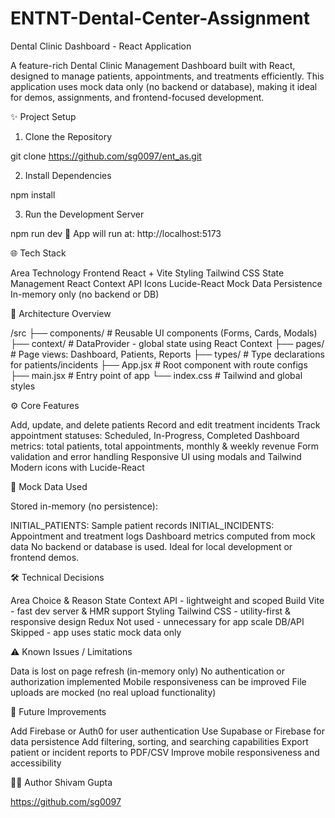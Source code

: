 # ENTNT-Dental-Center-Assignment

Dental Clinic Dashboard - React Application

A feature-rich Dental Clinic Management Dashboard built with React, designed to manage patients, appointments, and treatments efficiently. This application uses mock data only (no backend or database), making it ideal for demos, assignments, and frontend-focused development.

✨ Project Setup

1. Clone the Repository
   
git clone https://github.com/sg0097/ent_as.git

2. Install Dependencies
   
npm install

3. Run the Development Server
   
npm run dev
📍 App will run at: http://localhost:5173

🌐 Tech Stack

Area	Technology
Frontend	React + Vite
Styling	Tailwind CSS
State Management	React Context API
Icons	Lucide-React
Mock Data Persistence	In-memory only (no backend or DB)

📁 Architecture Overview

/src
├── components/         # Reusable UI components (Forms, Cards, Modals)
├── context/            # DataProvider - global state using React Context
├── pages/              # Page views: Dashboard, Patients, Reports
├── types/              # Type declarations for patients/incidents
├── App.jsx             # Root component with route configs
├── main.jsx            # Entry point of app
└── index.css           # Tailwind and global styles

⚙️ Core Features

Add, update, and delete patients
Record and edit treatment incidents
Track appointment statuses: Scheduled, In-Progress, Completed
Dashboard metrics: total patients, total appointments, monthly & weekly revenue
Form validation and error handling
Responsive UI using modals and Tailwind
Modern icons with Lucide-React

🤞 Mock Data Used

Stored in-memory (no persistence):

INITIAL_PATIENTS: Sample patient records
INITIAL_INCIDENTS: Appointment and treatment logs
Dashboard metrics computed from mock data
No backend or database is used. Ideal for local development or frontend demos.

🛠️ Technical Decisions

Area	Choice & Reason
State	Context API - lightweight and scoped
Build	Vite - fast dev server & HMR support
Styling	Tailwind CSS - utility-first & responsive design
Redux	Not used - unnecessary for app scale
DB/API	Skipped - app uses static mock data only

⚠️ Known Issues / Limitations

Data is lost on page refresh (in-memory only)
No authentication or authorization implemented
Mobile responsiveness can be improved
File uploads are mocked (no real upload functionality)

🎯 Future Improvements

Add Firebase or Auth0 for user authentication
Use Supabase or Firebase for data persistence
Add filtering, sorting, and searching capabilities
Export patient or incident reports to PDF/CSV
Improve mobile responsiveness and accessibility

👨‍💻 Author
Shivam Gupta

https://github.com/sg0097

